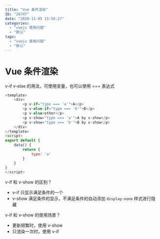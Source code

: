 ```yaml
---
title: "Vue 条件渲染"
ID: "26747"
date: "2020-11-05 15:50:27"
categories: 
  - "vuejs 使用问题"
  - "默认"
tags: 
  - "vuejs 使用问题"
  - "默认"
---
```


# Vue 条件渲染

v-if v-else 的用法，可使用变量，也可以使用 === 表达式

``` js 
<template>
    <div>
        <p v-if="type === 'a'">A</p>
        <p v-else-if="type === 'b'">B</p>
        <p v-else>other</p>
        <p v-show="type === 'a'">A by v-show</p>
        <p v-show="type === 'b'">B by v-show</p>
    </div>
</template>
<script>
export default {
    data() {
        return {
            type: 'a'
        }
    }
}
</script>
```

v-if 和 v-show 的区别？

- v-if 只显示满足条件的一个
- v-show 满足条件的显示，不满足条件的自动添加 `display:none` 样式进行隐藏

v-if 和 v-show 的使用场景？

- 更新频繁时，使用 v-show
- 只渲染一次时，使用 v-if
